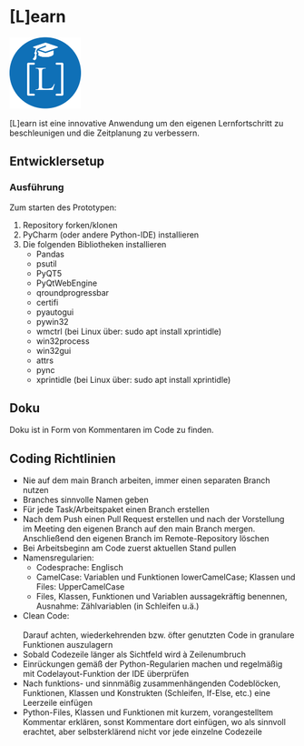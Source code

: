 # [L]earn

<p style="align:center;"><img src="images/Logo.png" style="width: 25%; height: 25%"></p>

[L]earn ist eine innovative Anwendung um den eigenen Lernfortschritt zu beschleunigen und die Zeitplanung zu verbessern.

## Entwicklersetup
### Ausführung
Zum starten des Prototypen:
  1. Repository forken/klonen
  2. PyCharm (oder andere Python-IDE) installieren
  3. Die folgenden Bibliotheken installieren
      - Pandas
      - psutil
      - PyQT5
      - PyQtWebEngine
      - qroundprogressbar
      - certifi
      - pyautogui
      - pywin32
      - wmctrl (bei Linux über: sudo apt install xprintidle)
      - win32process
      - win32gui
      - attrs
      - pync 
      - xprintidle (bei Linux über: sudo apt install xprintidle)
 
## Doku
Doku ist in Form von Kommentaren im Code zu finden.

## Coding Richtlinien
- Nie auf dem main Branch arbeiten, immer einen separaten Branch nutzen 
- Branches sinnvolle Namen geben 
- Für jede Task/Arbeitspaket einen Branch erstellen 
- Nach dem Push einen Pull Request erstellen und nach der Vorstellung im Meeting den eigenen Branch auf den main Branch mergen. Anschließend den eigenen Branch im Remote-Repository löschen 
- Bei Arbeitsbeginn am Code zuerst aktuellen Stand pullen 
- Namensregularien: 
  - Codesprache: Englisch 
  - CamelCase: Variablen und Funktionen lowerCamelCase; Klassen und Files: UpperCamelCase 
  - Files, Klassen, Funktionen und Variablen aussagekräftig benennen, Ausnahme: Zählvariablen (in Schleifen u.ä.) 
- Clean Code:  
<br>  Darauf achten, wiederkehrenden bzw. öfter genutzten Code in granulare Funktionen auszulagern 
- Sobald Codezeile länger als Sichtfeld wird à Zeilenumbruch 
- Einrückungen gemäß der Python-Regularien machen und regelmäßig mit Codelayout-Funktion der IDE überprüfen 
- Nach funktions- und sinnmäßig zusammenhängenden Codeblöcken, Funktionen, Klassen und Konstrukten (Schleifen, If-Else, etc.) eine Leerzeile einfügen 
- Python-Files, Klassen und Funktionen mit kurzem, vorangestelltem Kommentar erklären, sonst Kommentare dort einfügen, wo als sinnvoll erachtet, aber selbsterklärend nicht vor jede einzelne Codezeile 
